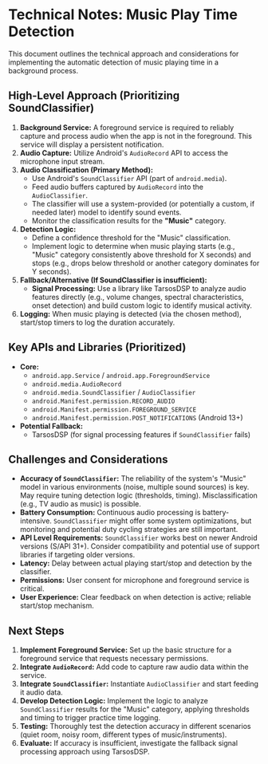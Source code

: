 # Technical Notes: Music Play Time Detection

This document outlines the technical approach and considerations for implementing the automatic detection of music playing time in a background process.

## High-Level Approach (Prioritizing SoundClassifier)

1.  **Background Service:** A foreground service is required to reliably capture and process audio when the app is not in the foreground. This service will display a persistent notification.
2.  **Audio Capture:** Utilize Android's `AudioRecord` API to access the microphone input stream.
3.  **Audio Classification (Primary Method):**
    *   Use Android's `SoundClassifier` API (part of `android.media`).
    *   Feed audio buffers captured by `AudioRecord` into the `AudioClassifier`.
    *   The classifier will use a system-provided (or potentially a custom, if needed later) model to identify sound events.
    *   Monitor the classification results for the **"Music"** category.
4.  **Detection Logic:**
    *   Define a confidence threshold for the "Music" classification.
    *   Implement logic to determine when music playing starts (e.g., "Music" category consistently above threshold for X seconds) and stops (e.g., drops below threshold or another category dominates for Y seconds).
5.  **Fallback/Alternative (If SoundClassifier is insufficient):**
    *   **Signal Processing:** Use a library like TarsosDSP to analyze audio features directly (e.g., volume changes, spectral characteristics, onset detection) and build custom logic to identify musical activity.
6.  **Logging:** When music playing is detected (via the chosen method), start/stop timers to log the duration accurately.

## Key APIs and Libraries (Prioritized)

*   **Core:**
    *   `android.app.Service` / `android.app.ForegroundService`
    *   `android.media.AudioRecord`
    *   `android.media.SoundClassifier` / `AudioClassifier`
    *   `android.Manifest.permission.RECORD_AUDIO`
    *   `android.Manifest.permission.FOREGROUND_SERVICE`
    *   `android.Manifest.permission.POST_NOTIFICATIONS` (Android 13+)
*   **Potential Fallback:**
    *   TarsosDSP (for signal processing features if `SoundClassifier` fails)

## Challenges and Considerations

*   **Accuracy of `SoundClassifier`:** The reliability of the system's "Music" model in various environments (noise, multiple sound sources) is key. May require tuning detection logic (thresholds, timing). Misclassification (e.g., TV audio as music) is possible.
*   **Battery Consumption:** Continuous audio processing is battery-intensive. `SoundClassifier` might offer some system optimizations, but monitoring and potential duty cycling strategies are still important.
*   **API Level Requirements:** `SoundClassifier` works best on newer Android versions (S/API 31+). Consider compatibility and potential use of support libraries if targeting older versions.
*   **Latency:** Delay between actual playing start/stop and detection by the classifier.
*   **Permissions:** User consent for microphone and foreground service is critical.
*   **User Experience:** Clear feedback on when detection is active; reliable start/stop mechanism.

## Next Steps

1.  **Implement Foreground Service:** Set up the basic structure for a foreground service that requests necessary permissions.
2.  **Integrate `AudioRecord`:** Add code to capture raw audio data within the service.
3.  **Integrate `SoundClassifier`:** Instantiate `AudioClassifier` and start feeding it audio data.
4.  **Develop Detection Logic:** Implement the logic to analyze `SoundClassifier` results for the "Music" category, applying thresholds and timing to trigger practice time logging.
5.  **Testing:** Thoroughly test the detection accuracy in different scenarios (quiet room, noisy room, different types of music/instruments).
6.  **Evaluate:** If accuracy is insufficient, investigate the fallback signal processing approach using TarsosDSP. 